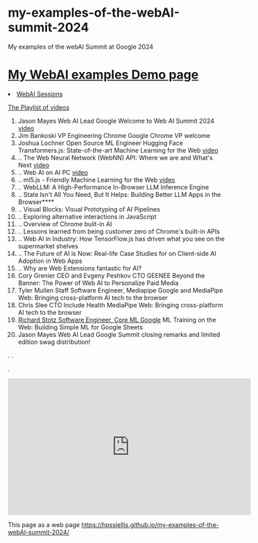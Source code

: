 # my-examples-of-the-webAI-summit-2024
My examples of the webAI Summit at Google 2024

# <a href="https://hpssjellis.github.io/my-examples-of-webAI/">My WebAI examples Demo page</a>




<li><a href="https://rsvp.withgoogle.com/events/web-ai-summit-2024/sessions">WebAI Sessions</a>


<a href="https://www.youtube.com/watch?v=tF70o1Q8VkM&list=PLNYkxOF6rcIAEVKJ98bDkQRkwvO4grhnt">The Playlist of videos </a>

<ol>
    
<li><a >Jason Mayes Web AI Lead Google </a> Welcome to Web AI Summit 2024  <a href="https://www.youtube.com/watch?v=tF70o1Q8VkM&list=PLNYkxOF6rcIAEVKJ98bDkQRkwvO4grhnt&index=1&pp=iAQB">video</a>
<li><a > Jim Bankoski VP Engineering Chrome </a> Google Chrome VP welcome
<li><a > Joshua Lochner Open Source ML Engineer Hugging Face</a> Transformers.js: State-of-the-art Machine Learning for the Web <a href="https://www.youtube.com/watch?v=n18Lrbo8VU8&list=PLNYkxOF6rcIAEVKJ98bDkQRkwvO4grhnt&index=2&pp=iAQB">video</a>
<li><a > ..</a> The Web Neural Network (WebNN) API: Where we are and What's Next <a href="https://www.youtube.com/watch?v=FoYBWzXCsmM&list=PLNYkxOF6rcIAEVKJ98bDkQRkwvO4grhnt&index=3&pp=iAQB">video</a>
<li><a > ..</a> Web AI on AI PC  <a href="https://www.youtube.com/watch?v=5BjB7AIed3A&list=PLNYkxOF6rcIAEVKJ98bDkQRkwvO4grhnt&index=4&pp=iAQB">video</a>
<li><a > ..</a> ml5.js - Friendly Machine Learning for the Web   <a href="https://www.youtube.com/watch?v=LHhSxtgyuUw&list=PLNYkxOF6rcIAEVKJ98bDkQRkwvO4grhnt&index=5&pp=iAQB">video</a>
<li><a > ..</a> WebLLM: A High-Performance In-Browser LLM Inference Engine
<li><a > ..</a> State Isn't All You Need, But It Helps: Building Better LLM Apps in the Browser****
<li><a > ..</a> Visual Blocks: Visual Prototyping of AI Pipelines
<li><a > ..</a> Exploring alternative interactions in JavaScript
<li><a > ..</a> Overview of Chrome built-in AI
<li><a > ..</a> Lessons learned from being customer zero of Chrome's built-in APIs
<li><a > ..</a> Web AI in Industry: How TensorFlow.js has driven what you see on the supermarket shelves
<li><a > ..</a> The Future of AI is Now: Real-life Case Studies for on Client-side AI Adoption in Web Apps
<li><a > ..</a> Why are Web Extensions fantastic for AI?
<li><a >Cory Grenier CEO and Evgeny Peshkov CTO GEENEE</a> Beyond the Banner: The Power of Web AI to Personalize Paid Media
<li><a > Tyler Mullen Staff Software Engineer, Mediapipe Google and  </a> MediaPipe Web: Bringing cross-platform AI tech to the browser
<li><a > Chris Slee CTO Include Health</a> MediaPipe Web: Bringing cross-platform AI tech to the browser
<li><a href="https://lnkd.in/gWn5BPv3?trk=public_post-text"> Richard Stotz Software Engineer, Core ML Google</a> ML Training on the Web: Building Simple ML for Google Sheets
<li><a >Jason Mayes Web AI Lead Google </a> Summit closing remarks and limited edition swag distribution!



</ol>

.
.

.



<iframe width="560" height="315" src="https://www.youtube.com/embed/IUDJ_ul8pto?si=Ehh1_C4DeLHedXSW" title="YouTube video player" frameborder="0" allow="accelerometer; autoplay; clipboard-write; encrypted-media; gyroscope; picture-in-picture; web-share" referrerpolicy="strict-origin-when-cross-origin" allowfullscreen></iframe>





This page as a web page  https://hpssjellis.github.io/my-examples-of-the-webAI-summit-2024/
